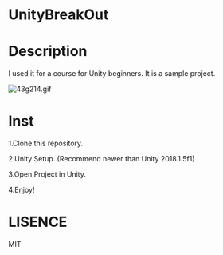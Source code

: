 # UnityBreakOut

# Description
I used it for a course for Unity beginners. It is a sample project.

![43g214.gif](https://github.com/nmxi/UnityBreakOut/blob/master/DescriptionImages/43g214.gif)

# Inst
1.Clone this repository.

2.Unity Setup. (Recommend newer than Unity 2018.1.5f1)

3.Open Project in Unity.

4.Enjoy!

# LISENCE
MIT
